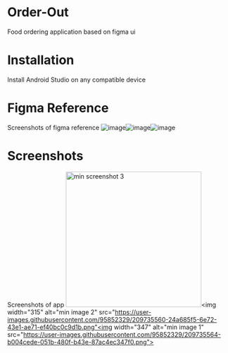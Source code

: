 # Order-Out
Food ordering application based on figma ui



# Installation
Install Android Studio on any compatible device

# Figma Reference
Screenshots of figma reference
![image](https://user-images.githubusercontent.com/95852329/209734383-0acd7bbf-4cb7-4bd2-a340-d566dfcde101.png)![image](https://user-images.githubusercontent.com/95852329/209734642-0418ef89-cf3a-4350-a7bc-b9f5c30b535a.png)![image](https://user-images.githubusercontent.com/95852329/209734708-d2f7e2e1-15f7-41f9-a043-b94a94a8001e.png)


# Screenshots
Screenshots of app <img width="308" alt="min screenshot 3" src="https://user-images.githubusercontent.com/95852329/209735557-bcf3a465-d8ca-4215-bf86-2c07df6d36c3.png"><img width="315" alt="min image 2" src="https://user-images.githubusercontent.com/95852329/209735560-24a685f5-6e72-43e1-ae71-ef40bc0c9d1b.png"<img width="347" alt="min image 1" src="https://user-images.githubusercontent.com/95852329/209735564-b004cede-051b-480f-b43e-87ac4ec347f0.png">
